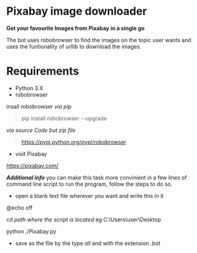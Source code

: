 # Pixabay image downloader
**Get your favourite Images from Pixabay in a single go**  

The bot uses robobrowser to find the images on the topic user wants and uses the funtionality of urllib to download the images.

# **Requirements**
+ Python 3.X 
+ robobrowser

insall robobrowser 
_via pip_
>pip install robobrowser --upgrade

_via source Code but zip file_
>https://pypi.python.org/pypi/robobrowser

+ visit Pixabay  

https://pixabay.com/

**_Additional info_**
you can make this task more convinient in a few lines of command line script to run the program, follow the steps to do so.

+ open a blank text file wherever you want and write this in it

@echo off

cd _path where the script is located_ eg C:\Users\user\Desktop 

python ./Pixabay.py

+ save as the file by the type _all_ and with the extension _.bat_
